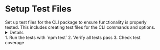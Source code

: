 # Setup Test Files

<Description>
Set up test files for the CLI package to ensure functionality is properly tested. This includes creating test files for the CLI commands and options.
</Description>

<Details>
1. Create test files for the CLI functionality in packages/cli/src
2. Test the main CLI creation function
3. Test each command's basic functionality
4. Ensure tests are runnable with Vitest
</Details>

<Tests>
1. Run the tests with `npm test`
2. Verify all tests pass
3. Check test coverage
</Tests>
